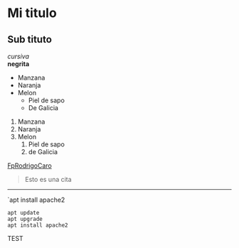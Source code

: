 # Mi titulo  
## Sub tituto  
<!--Formatos-->  
*cursiva*  
**negrita**  
<!--Listas-->
* Manzana
* Naranja
* Melon
  * Piel de sapo
  * De Galicia  
1. Manzana
2. Naranja
3. Melon
   1. Piel de sapo
   2. de Galicia
  <!--Enlaces-->
[FpRodrigoCaro](https://fprodrigocaro.org)
<!--Citas-->
> Esto es una cita
<!--Linea Horizontal-->
---
<!--Codigo-->
`apt install apache2
```
apt update
apt upgrade
apt install apache2
```
<!-- Codigos con colores--> TEST
